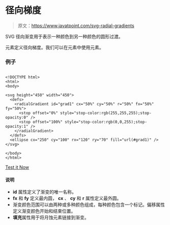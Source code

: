 # 径向梯度

> 原文：<https://www.javatpoint.com/svg-radial-gradients>

SVG 径向渐变用于表示一种颜色到另一种颜色的圆形过渡。

<radialgradient>元素定义径向梯度。我们可以在<defs>元素中使用<radialgradient>元素。</radialgradient></defs></radialgradient>

### 例子

```

<!DOCTYPE html>
<html>
<body>

<svg height="450" width="450">
  <defs>
    <radialGradient id="grad1" cx="50%" cy="50%" r="50%" fx="50%" fy="50%">
      <stop offset="0%" style="stop-color:rgb(255,255,255);stop-opacity:0" />
      <stop offset="100%" style="stop-color:rgb(0,0,255);stop-opacity:1" />
    </radialGradient>
  </defs>
  <ellipse cx="250" cy="100" rx="120" ry="70" fill="url(#grad1)" />
</svg>

</body>
</html>

```

[Test it Now](https://www.javatpoint.com/oprweb/test.jsp?filename=svgradialgradients)

#### 说明

*   **id** 属性定义了渐变的唯一名称。
*   **fx** 和 **fy** 定义最内圆， **cx** 、 **cy** 和 **r** 属性定义最外圆。
*   渐变颜色范围可以由两种或多种颜色组成，每种颜色包含一个<stop>标记。偏移属性定义渐变颜色开始和结束位置。</stop>
*   **填充**属性用于将月蚀元素链接到渐变。